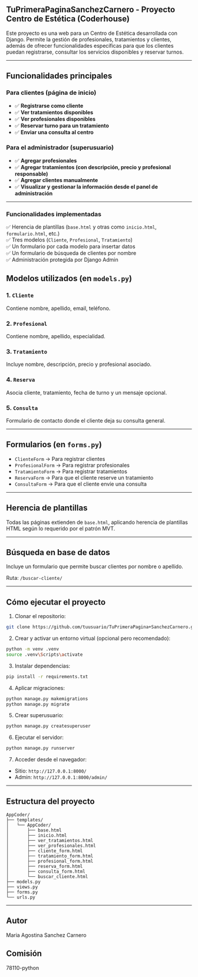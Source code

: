 ## TuPrimeraPaginaSanchezCarnero - Proyecto Centro de Estética (Coderhouse)

Este proyecto es una web para un Centro de Estética desarrollada con Django. Permite la gestión de profesionales, tratamientos y clientes, además de ofrecer funcionalidades específicas para que los clientes puedan registrarse, consultar los servicios disponibles y reservar turnos.

---

## Funcionalidades principales

### Para clientes (página de inicio)
- ✅ **Registrarse como cliente**
- ✅ **Ver tratamientos disponibles**
- ✅ **Ver profesionales disponibles**
- ✅ **Reservar turno para un tratamiento**
- ✅ **Enviar una consulta al centro**

### Para el administrador (superusuario)
- ✅ **Agregar profesionales**
- ✅ **Agregar tratamientos (con descripción, precio y profesional responsable)**
- ✅ **Agregar clientes manualmente**
- ✅ **Visualizar y gestionar la información desde el panel de administración**

---

### Funcionalidades implementadas

✅ Herencia de plantillas (`base.html` y otras como `inicio.html`, `formulario.html`, etc.)  
✅ Tres modelos (`Cliente`, `Profesional`, `Tratamiento`)  
✅ Un formulario por cada modelo para insertar datos  
✅ Un formulario de búsqueda de clientes por nombre  
✅ Administración protegida por Django Admin  



## Modelos utilizados (en `models.py`)

### 1. `Cliente`
Contiene nombre, apellido, email, teléfono.

### 2. `Profesional`
Contiene nombre, apellido, especialidad.

### 3. `Tratamiento`
Incluye nombre, descripción, precio y profesional asociado.

### 4. `Reserva`
Asocia cliente, tratamiento, fecha de turno y un mensaje opcional.

### 5. `Consulta`
Formulario de contacto donde el cliente deja su consulta general.

---

## Formularios (en `forms.py`)

- `ClienteForm` → Para registrar clientes
- `ProfesionalForm` → Para registrar profesionales
- `TratamientoForm` → Para registrar tratamientos
- `ReservaForm` → Para que el cliente reserve un tratamiento
- `ConsultaForm` → Para que el cliente envíe una consulta

---

## Herencia de plantillas
Todas las páginas extienden de `base.html`, aplicando herencia de plantillas HTML según lo requerido por el patrón MVT.

---

## Búsqueda en base de datos
Incluye un formulario que permite buscar clientes por nombre o apellido.

Ruta: `/buscar-cliente/`

---

## Cómo ejecutar el proyecto

1. Clonar el repositorio:
```bash
git clone https://github.com/tuusuario/TuPrimeraPagina+SanchezCarnero.git
```

2. Crear y activar un entorno virtual (opcional pero recomendado):
```bash
python -m venv .venv
source .venv\Scripts\activate
```

3. Instalar dependencias:
```bash
pip install -r requirements.txt
```

4. Aplicar migraciones:
```bash
python manage.py makemigrations
python manage.py migrate
```

5. Crear superusuario:
```bash
python manage.py createsuperuser
```

6. Ejecutar el servidor:
```bash
python manage.py runserver
```

7. Acceder desde el navegador:
- Sitio: `http://127.0.0.1:8000/`
- Admin: `http://127.0.0.1:8000/admin/`

---

## Estructura del proyecto
```
AppCoder/
├── templates/
│   └── AppCoder/
│       ├── base.html
│       ├── inicio.html
│       ├── ver_tratamientos.html
│       ├── ver_profesionales.html
│       ├── cliente_form.html
│       ├── tratamiento_form.html
│       ├── profesional_form.html
│       ├── reserva_form.html
│       ├── consulta_form.html
│       └── buscar_cliente.html
├── models.py
├── views.py
├── forms.py
└── urls.py
```

---

## Autor
Maria Agostina Sanchez Carnero

## Comisión
78110-python